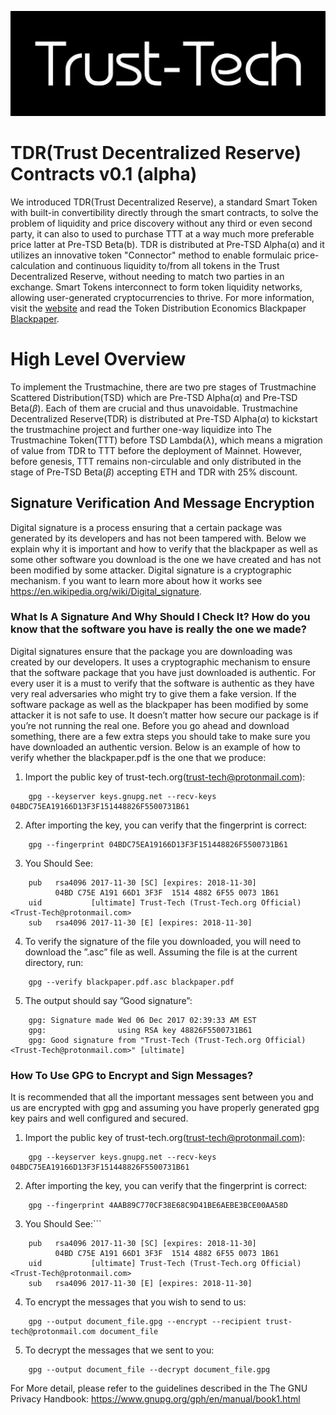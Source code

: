 ![trust-tech.org](trust-tech.jpg)
# TDR(Trust Decentralized Reserve) Contracts v0.1 (alpha)

We introduced TDR(Trust Decentralized Reserve), a standard Smart Token with built-in convertibility directly through the smart contracts, to solve the problem of liquidity and price discovery without any third or even second party, it can also to used to purchase TTT at a way much more preferable price latter at Pre-TSD Beta(b). TDR is distributed at Pre-TSD Alpha(α) and it utilizes an innovative token "Connector" method to enable formulaic price-calculation and continuous liquidity to/from all tokens in the Trust Decentralized Reserve, without needing to match two parties in an exchange. Smart Tokens interconnect to form token liquidity networks, allowing user-generated cryptocurrencies to thrive. For more information, visit the [website](http://trust-tech.org) and read the Token Distribution Economics Blackpaper [Blackpaper](https://github.com/trust-tech/Blackpaper).

# High Level Overview
To implement the Trustmachine, there are two pre stages of Trustmachine Scattered Distribution(TSD) which are Pre-TSD Alpha($\alpha$) and Pre-TSD Beta($\beta$). Each of them are crucial and thus unavoidable. Trustmachine Decentralized Reserve(TDR) is distributed at Pre-TSD Alpha($\alpha$) to kickstart the trustmachine project and further one-way liquidize into The Trustmachine Token(TTT) before TSD Lambda($\lambda$), which means a migration of value from TDR to TTT before the deployment of Mainnet. However, before genesis, TTT remains non-circulable and only distributed in the stage of Pre-TSD Beta($\beta$) accepting ETH and TDR with 25\% discount.

## Signature Verification And Message Encryption
Digital signature is a process ensuring that a certain package was generated by its developers and has not been tampered with.
Below we explain why it is important and how to verify that the blackpaper as well as some other software you download is the one
we have created and has not been modified by some attacker. Digital signature is a cryptographic mechanism. 
f you want to learn
more about how it works see https://en.wikipedia.org/wiki/Digital_signature.
### What Is A Signature And Why Should I Check It? How do you know that the software you have is really the one we made?
Digital signatures ensure that the package you are downloading was created by our developers. It uses a cryptographic mechanism to
ensure that the software package that you have just downloaded is authentic. For every user it is a must to verify that the software
is authentic as they have very real adversaries who might try to give them a fake version. If the software package as well as the
blackpaper has been modified by some attacker it is not safe to use. It doesn’t matter how secure our package is if you’re not running
the real one. Before you go ahead and download something, there are a few extra steps you should take to make sure you have
downloaded an authentic version. Below is an example of how to verify whether the blackpaper.pdf is the one that we produce:
1. Import the public key of trust-tech.org(trust-tech@protonmail.com):
```
    gpg --keyserver keys.gnupg.net --recv-keys 04BDC75EA19166D13F3F151448826F5500731B61
```
2. After importing the key, you can verify that the fingerprint is correct:
```
    gpg --fingerprint 04BDC75EA19166D13F3F151448826F5500731B61
```
3. You Should See:
```
    pub   rsa4096 2017-11-30 [SC] [expires: 2018-11-30]
          04BD C75E A191 66D1 3F3F  1514 4882 6F55 0073 1B61
    uid           [ultimate] Trust-Tech (Trust-Tech.org Official) <Trust-Tech@protonmail.com>
    sub   rsa4096 2017-11-30 [E] [expires: 2018-11-30]
```
4. To verify the signature of the file you downloaded, you will need to download the ”.asc” file as well. Assuming the file is at the current directory, run:
```
    gpg --verify blackpaper.pdf.asc blackpaper.pdf
```
5. The output should say ”Good signature”:
```
    gpg: Signature made Wed 06 Dec 2017 02:39:33 AM EST
    gpg:                using RSA key 48826F5500731B61
    gpg: Good signature from "Trust-Tech (Trust-Tech.org Official) <Trust-Tech@protonmail.com>" [ultimate]
```
### How To Use GPG to Encrypt and Sign Messages?
It is recommended that all the important messages sent between you and us are encrypted with gpg and assuming you have properly generated gpg key pairs and well configured and secured.
1. Import
the public key of trust-tech.org(trust-tech@protonmail.com):
```
    gpg --keyserver keys.gnupg.net --recv-keys 04BDC75EA19166D13F3F151448826F5500731B61
```
2. After importing the key, you can verify that the fingerprint is correct:
```
    gpg --fingerprint 4AAB89C770CF38E68C9D41BE6AEBE3BCE00AA58D
```
3. You Should See:```
```
    pub   rsa4096 2017-11-30 [SC] [expires: 2018-11-30]
          04BD C75E A191 66D1 3F3F  1514 4882 6F55 0073 1B61
    uid           [ultimate] Trust-Tech (Trust-Tech.org Official) <Trust-Tech@protonmail.com>
    sub   rsa4096 2017-11-30 [E] [expires: 2018-11-30]
```
4. To encrypt the messages that you wish to send to us:
```
    gpg --output document_file.gpg --encrypt --recipient trust-tech@protonmail.com document_file
```
5. To decrypt the messages that we sent to you:
```
    gpg --output document_file --decrypt document_file.gpg
```
For More detail, please refer to the guidelines described in the The GNU Privacy Handbook:
https://www.gnupg.org/gph/en/manual/book1.html

